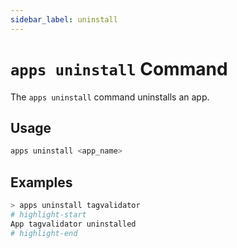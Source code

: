 ```yaml
---
sidebar_label: uninstall
---
```


# `apps uninstall` Command

The `apps uninstall` command uninstalls an app.

## Usage

```bash
apps uninstall <app_name>
```

## Examples

```bash
> apps uninstall tagvalidator
# highlight-start
App tagvalidator uninstalled
# highlight-end
```
